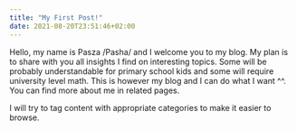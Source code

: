 ```yaml
---
title: "My First Post!"
date: 2021-08-20T23:51:46+02:00
---
```


Hello, my name is Pasza /Pasha/ and I welcome you to my blog.
My plan is to share with you all insights I find on interesting topics.
Some will be probably understandable for primary school kids and some will require university level math.
This is however my blog and I can do what I want ^^.
You can find more about me in related pages.

I will try to tag content with appropriate categories to make it easier to browse.
